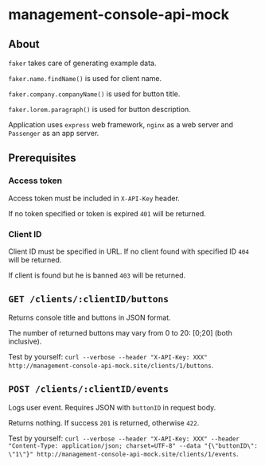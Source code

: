 # management-console-api-mock

## About

`faker` takes care of generating example data.

`faker.name.findName()` is used for client name.

`faker.company.companyName()` is used for button title.

`faker.lorem.paragraph()` is used for button description.

Application uses `express` web framework, `nginx` as a web server and `Passenger` as an app server.

## Prerequisites

### Access token
Access token must be included in `X-API-Key` header. 

If no token specified or token is expired `401` will be returned.

### Client ID
Client ID must be specified in URL. If no client found with specified ID `404` will be returned.

If client is found but he is banned `403` will be returned.

## `GET /clients/:clientID/buttons`
Returns console title and buttons in JSON format.

The number of returned buttons may vary from 0 to 20: [0;20] (both inclusive).

Test by yourself: `curl --verbose --header "X-API-Key: XXX" http://management-console-api-mock.site/clients/1/buttons`.

## `POST /clients/:clientID/events`
Logs user event. Requires JSON with `buttonID` in request body.

Returns nothing. If success `201` is returned, otherwise `422`.

Test by yourself: `curl --verbose --header "X-API-Key: XXX" --header "Content-Type: application/json; charset=UTF-8" --data "{\"buttonID\": \"1\"}" http://management-console-api-mock.site/clients/1/events`.
